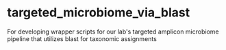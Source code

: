 # targeted_microbiome_via_blast
For developing wrapper scripts for our lab's targeted amplicon microbiome pipeline that utilizes blast for taxonomic assignments
